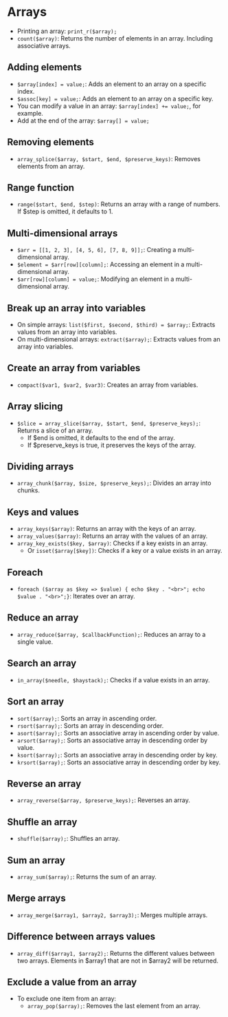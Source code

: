 # Arrays
- Printing an array: `print_r($array);`
- `count($array)`: Returns the number of elements in an array. Including associative arrays.

## Adding elements
- `$array[index] = value;`: Adds an element to an array on a specific index. 
- `$assoc[key] = value;`: Adds an element to an array on a specific key.
- You can modify a value in an array: `$array[index] += value;`, for example.
- Add at the end of the array: `$array[] = value;`

## Removing elements
- `array_splice($array, $start, $end, $preserve_keys)`: Removes elements from an array.

## Range function
- `range($start, $end, $step)`: Returns an array with a range of numbers. If $step is omitted, it defaults to 1.

## Multi-dimensional arrays
- `$arr = [[1, 2, 3], [4, 5, 6], [7, 8, 9]];`: Creating a multi-dimensional array.
- `$element = $arr[row][column];`: Accessing an element in a multi-dimensional array.
- `$arr[row][column] = value;`: Modifying an element in a multi-dimensional array.

## Break up an array into variables
- On simple arrays: `list($first, $second, $third) = $array;`: Extracts values from an array into variables.
- On multi-dimensional arrays: `extract($array);`: Extracts values from an array into variables.

## Create an array from variables
- `compact($var1, $var2, $var3)`: Creates an array from variables.

## Array slicing
- `$slice = array_slice($array, $start, $end, $preserve_keys);`: Returns a slice of an array.
  - If $end is omitted, it defaults to the end of the array.
  - If $preserve_keys is true, it preserves the keys of the array.

## Dividing arrays
- `array_chunk($array, $size, $preserve_keys);`: Divides an array into chunks.

## Keys and values
- `array_keys($array)`: Returns an array with the keys of an array.
- `array_values($array)`: Returns an array with the values of an array.
- `array_key_exists($key, $array)`: Checks if a key exists in an array.
  - Or `isset($array[$key])`: Checks if a key or a value exists in an array.

## Foreach 
- `foreach ($array as $key => $value) { echo $key . "<br>"; echo $value . "<br>";}`: Iterates over an array.

## Reduce an array
- `array_reduce($array, $callbackFunction);`: Reduces an array to a single value.

## Search an array
- `in_array($needle, $haystack);`: Checks if a value exists in an array.

## Sort an array
- `sort($array);`: Sorts an array in ascending order.
- `rsort($array);`: Sorts an array in descending order.
- `asort($array);`: Sorts an associative array in ascending order by value.
- `arsort($array);`: Sorts an associative array in descending order by value.
- `ksort($array);`: Sorts an associative array in descending order by key.
- `krsort($array);`: Sorts an associative array in descending order by key.

## Reverse an array
- `array_reverse($array, $preserve_keys);`: Reverses an array.

## Shuffle an array
- `shuffle($array);`: Shuffles an array.

## Sum an array
- `array_sum($array);`: Returns the sum of an array.

## Merge arrays
- `array_merge($array1, $array2, $array3);`: Merges multiple arrays.

## Difference between arrays values
- `array_diff($array1, $array2);`: Returns the different values between two arrays. Elements in $array1 that are not in $array2 will be returned.

## Exclude a value from an array
- To exclude one item from an array: 
  - `array_pop($array);`: Removes the last element from an array.